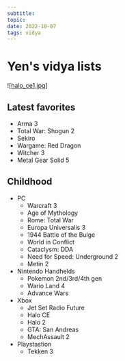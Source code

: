```yaml
---
subtitle:
topic:
date: 2022-10-07
tags: vidya
---
```

# Yen's vidya lists

![[halo_ce1.jpg]]

## Latest favorites
- Arma 3
- Total War: Shogun 2
- Sekiro
- Wargame: Red Dragon
- Witcher 3
- Metal Gear Solid 5

## Childhood
- PC
    - Warcraft 3
    - Age of Mythology
    - Rome: Total War
    - Europa Universalis 3
    - 1944 Battle of the Bulge
    - World in Conflict
    - Cataclysm: DDA
    - Need for Speed: Underground 2
    - Metin 2
- Nintendo Handhelds
    - Pokemon 2nd/3rd/4th gen
    - Wario Land 4
    - Advance Wars
- Xbox
    - Jet Set Radio Future
    - Halo CE
    - Halo 2
    - GTA: San Andreas
    - MechAssault 2
- Playstastion
    - Tekken 3

[//begin]: # "Autogenerated link references for markdown compatibility"
[halo_ce1.jpg]: ../images/halo_ce1.jpg "halo_ce1.jpg"
[//end]: # "Autogenerated link references"